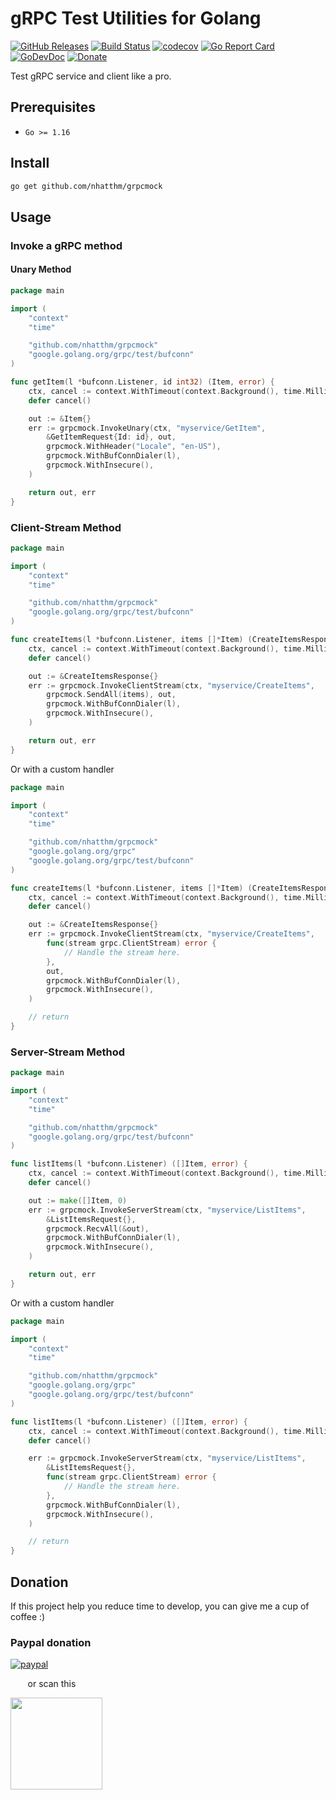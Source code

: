 # gRPC Test Utilities for Golang

[![GitHub Releases](https://img.shields.io/github/v/release/nhatthm/grpcmock)](https://github.com/nhatthm/grpcmock/releases/latest)
[![Build Status](https://github.com/nhatthm/grpcmock/actions/workflows/test.yaml/badge.svg)](https://github.com/nhatthm/grpcmock/actions/workflows/test.yaml)
[![codecov](https://codecov.io/gh/nhatthm/grpcmock/branch/master/graph/badge.svg?token=eTdAgDE2vR)](https://codecov.io/gh/nhatthm/grpcmock)
[![Go Report Card](https://goreportcard.com/badge/github.com/nhatthm/grpcmock)](https://goreportcard.com/report/github.com/nhatthm/grpcmock)
[![GoDevDoc](https://img.shields.io/badge/dev-doc-00ADD8?logo=go)](https://pkg.go.dev/github.com/nhatthm/grpcmock)
[![Donate](https://img.shields.io/badge/Donate-PayPal-green.svg)](https://www.paypal.com/donate/?hosted_button_id=PJZSGJN57TDJY)

Test gRPC service and client like a pro.

## Prerequisites

- `Go >= 1.16`

## Install

```bash
go get github.com/nhatthm/grpcmock
```

## Usage

### Invoke a gRPC method

#### Unary Method

```go
package main

import (
	"context"
	"time"

	"github.com/nhatthm/grpcmock"
	"google.golang.org/grpc/test/bufconn"
)

func getItem(l *bufconn.Listener, id int32) (Item, error) {
	ctx, cancel := context.WithTimeout(context.Background(), time.Millisecond*50)
	defer cancel()

	out := &Item{}
	err := grpcmock.InvokeUnary(ctx, "myservice/GetItem",
		&GetItemRequest{Id: id}, out,
		grpcmock.WithHeader("Locale", "en-US"),
		grpcmock.WithBufConnDialer(l),
		grpcmock.WithInsecure(),
	)

	return out, err
}
```

### Client-Stream Method

```go
package main

import (
	"context"
	"time"

	"github.com/nhatthm/grpcmock"
	"google.golang.org/grpc/test/bufconn"
)

func createItems(l *bufconn.Listener, items []*Item) (CreateItemsResponse, error) {
	ctx, cancel := context.WithTimeout(context.Background(), time.Millisecond*50)
	defer cancel()

	out := &CreateItemsResponse{}
	err := grpcmock.InvokeClientStream(ctx, "myservice/CreateItems",
		grpcmock.SendAll(items), out,
		grpcmock.WithBufConnDialer(l),
		grpcmock.WithInsecure(),
	)

	return out, err
}
```

Or with a custom handler

```go
package main

import (
	"context"
	"time"

	"github.com/nhatthm/grpcmock"
	"google.golang.org/grpc"
	"google.golang.org/grpc/test/bufconn"
)

func createItems(l *bufconn.Listener, items []*Item) (CreateItemsResponse, error) {
	ctx, cancel := context.WithTimeout(context.Background(), time.Millisecond*50)
	defer cancel()

	out := &CreateItemsResponse{}
	err := grpcmock.InvokeClientStream(ctx, "myservice/CreateItems",
		func(stream grpc.ClientStream) error {
			// Handle the stream here.
		},
		out,
		grpcmock.WithBufConnDialer(l),
		grpcmock.WithInsecure(),
	)

	// return
}
```

### Server-Stream Method

```go
package main

import (
	"context"
	"time"

	"github.com/nhatthm/grpcmock"
	"google.golang.org/grpc/test/bufconn"
)

func listItems(l *bufconn.Listener) ([]Item, error) {
	ctx, cancel := context.WithTimeout(context.Background(), time.Millisecond*50)
	defer cancel()

	out := make([]Item, 0)
	err := grpcmock.InvokeServerStream(ctx, "myservice/ListItems",
		&ListItemsRequest{},
		grpcmock.RecvAll(&out),
		grpcmock.WithBufConnDialer(l),
		grpcmock.WithInsecure(),
	)

	return out, err
}
```

Or with a custom handler

```go
package main

import (
	"context"
	"time"

	"github.com/nhatthm/grpcmock"
	"google.golang.org/grpc"
	"google.golang.org/grpc/test/bufconn"
)

func listItems(l *bufconn.Listener) ([]Item, error) {
	ctx, cancel := context.WithTimeout(context.Background(), time.Millisecond*50)
	defer cancel()

	err := grpcmock.InvokeServerStream(ctx, "myservice/ListItems",
		&ListItemsRequest{},
		func(stream grpc.ClientStream) error {
			// Handle the stream here.
		},
		grpcmock.WithBufConnDialer(l),
		grpcmock.WithInsecure(),
	)

	// return
}
```

## Donation

If this project help you reduce time to develop, you can give me a cup of coffee :)

### Paypal donation

[![paypal](https://www.paypalobjects.com/en_US/i/btn/btn_donateCC_LG.gif)](https://www.paypal.com/donate/?hosted_button_id=PJZSGJN57TDJY)

&nbsp;&nbsp;&nbsp;&nbsp;&nbsp;&nbsp;&nbsp;or scan this

<img src="https://user-images.githubusercontent.com/1154587/113494222-ad8cb200-94e6-11eb-9ef3-eb883ada222a.png" width="147px" />
